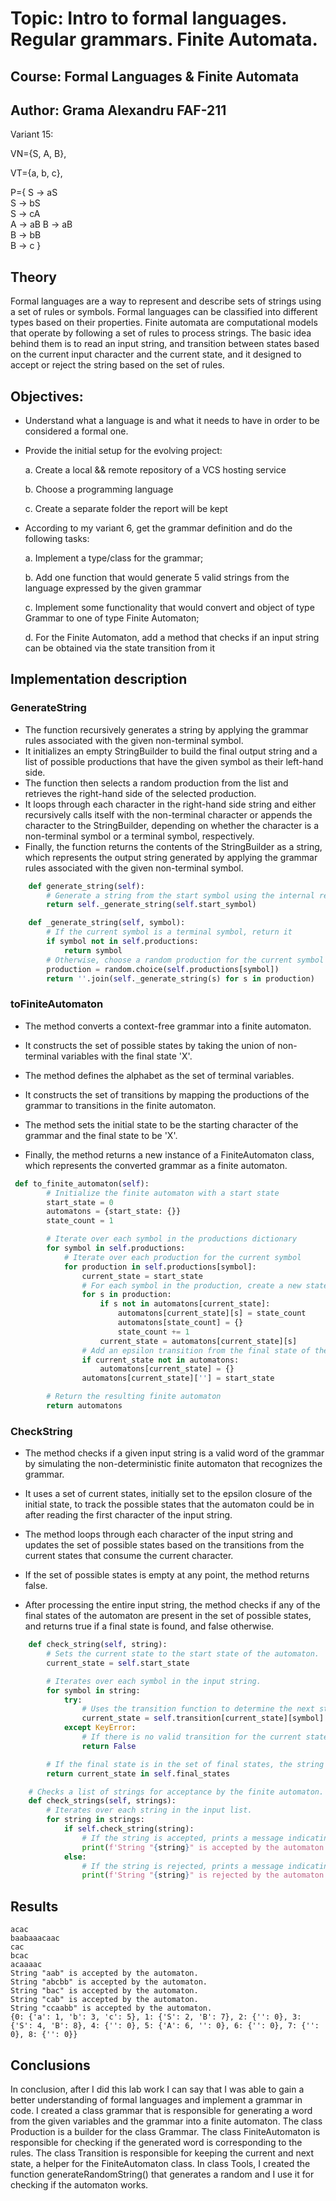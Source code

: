 # Topic: Intro to formal languages. Regular grammars. Finite Automata.
## Course: Formal Languages & Finite Automata
## Author: Grama Alexandru FAF-211
Variant 15:

VN={S, A, B},

VT={a, b, c}, 

P={ 
    S → aS  
    S → bS  
    S → cA  
    A → aB 
    B → aB   
    B → bB  
    B → c
}

## Theory
Formal languages are a way to represent and describe sets of strings using a set of rules or symbols. Formal languages can be classified into different types based on their properties.
Finite automata are computational models that operate by following a set of rules to process strings.
The basic idea behind them is to read an input string, and transition between states based on the current input character and the current state, and it designed to accept or reject the string based on the set of rules.
## Objectives:
- Understand what a language is and what it needs to have in order to be considered a formal one.

- Provide the initial setup for the evolving project:

    a. Create a local && remote repository of a VCS hosting service

    b. Choose a programming language

    c. Create a separate folder the report will be kept

- According to my variant 6, get the grammar definition and do the following tasks:

    a. Implement a type/class for the grammar;

    b. Add one function that would generate 5 valid strings from the language expressed by the given grammar

    c. Implement some functionality that would convert and object of type Grammar to one of type Finite Automaton;

    d. For the Finite Automaton, add a method that checks if an input string can be obtained via the state transition from it
## Implementation description
### GenerateString
- The function recursively generates a string by applying the grammar rules associated with the given non-terminal symbol.
- It initializes an empty StringBuilder to build the final output string and a list of possible productions that have the given symbol as their left-hand side.
- The function then selects a random production from the list and retrieves the right-hand side of the selected production.
- It loops through each character in the right-hand side string and either recursively calls itself with the non-terminal character or appends the character to the StringBuilder, depending on whether the character is a non-terminal symbol or a terminal symbol, respectively.
- Finally, the function returns the contents of the StringBuilder as a string, which represents the output string generated by applying the grammar rules associated with the given non-terminal symbol.

```python
    def generate_string(self):
        # Generate a string from the start symbol using the internal recursive method
        return self._generate_string(self.start_symbol)

    def _generate_string(self, symbol):
        # If the current symbol is a terminal symbol, return it
        if symbol not in self.productions:
            return symbol
        # Otherwise, choose a random production for the current symbol and recursively generate a string from each symbol in the production
        production = random.choice(self.productions[symbol])
        return ''.join(self._generate_string(s) for s in production)
```
### toFiniteAutomaton
- The method converts a context-free grammar into a finite automaton.

- It constructs the set of possible states by taking the union of non-terminal variables with the final state 'X'.

- The method defines the alphabet as the set of terminal variables.

- It constructs the set of transitions by mapping the productions of the grammar to transitions in the finite automaton.

- The method sets the initial state to be the starting character of the grammar and the final state to be 'X'.

- Finally, the method returns a new instance of a FiniteAutomaton class, which represents the converted grammar as a finite automaton.

```python
 def to_finite_automaton(self):
        # Initialize the finite automaton with a start state
        start_state = 0
        automatons = {start_state: {}}
        state_count = 1

        # Iterate over each symbol in the productions dictionary
        for symbol in self.productions:
            # Iterate over each production for the current symbol
            for production in self.productions[symbol]:
                current_state = start_state
                # For each symbol in the production, create a new state if necessary and add a transition to the finite automaton
                for s in production:
                    if s not in automatons[current_state]:
                        automatons[current_state][s] = state_count
                        automatons[state_count] = {}
                        state_count += 1
                    current_state = automatons[current_state][s]
                # Add an epsilon transition from the final state of the production to the start state of the finite automaton
                if current_state not in automatons:
                    automatons[current_state] = {}
                automatons[current_state][''] = start_state

        # Return the resulting finite automaton
        return automatons
```

### CheckString

- The method checks if a given input string is a valid word of the grammar by simulating the non-deterministic finite automaton that recognizes the grammar.

- It uses a set of current states, initially set to the epsilon closure of the initial state, to track the possible states that the automaton could be in after reading the first character of the input string.

- The method loops through each character of the input string and updates the set of possible states based on the transitions from the current states that consume the current character.

- If the set of possible states is empty at any point, the method returns false.

- After processing the entire input string, the method checks if any of the final states of the automaton are present in the set of possible states, and returns true if a final state is found, and false otherwise.

```python
    def check_string(self, string):
        # Sets the current state to the start state of the automaton.
        current_state = self.start_state

        # Iterates over each symbol in the input string.
        for symbol in string:
            try:
                # Uses the transition function to determine the next state of the automaton.
                current_state = self.transition[current_state][symbol]
            except KeyError:
                # If there is no valid transition for the current state and input symbol, the string is rejected.
                return False

        # If the final state is in the set of final states, the string is accepted.
        return current_state in self.final_states

    # Checks a list of strings for acceptance by the finite automaton.
    def check_strings(self, strings):
        # Iterates over each string in the input list.
        for string in strings:
            if self.check_string(string):
                # If the string is accepted, prints a message indicating so.
                print(f'String "{string}" is accepted by the automaton.')
            else:
                # If the string is rejected, prints a message indicating so.
                print(f'String "{string}" is rejected by the automaton.')
```



## Results
```
acac
baabaaacaac
cac
bcac
acaaaac
String "aab" is accepted by the automaton.
String "abcbb" is accepted by the automaton.
String "bac" is accepted by the automaton.
String "cab" is accepted by the automaton.
String "ccaabb" is accepted by the automaton.
{0: {'a': 1, 'b': 3, 'c': 5}, 1: {'S': 2, 'B': 7}, 2: {'': 0}, 3: {'S': 4, 'B': 8}, 4: {'': 0}, 5: {'A': 6, '': 0}, 6: {'': 0}, 7: {'': 0}, 8: {'': 0}}
```

## Conclusions
In conclusion, after I did this lab work I can say that I was able to gain a better understanding of formal languages and implement a grammar in code.
I created a class grammar that is responsible for generating a word from the given variables and the grammar into a finite automaton. The class Production is a builder for the class Grammar. The class FiniteAutomaton is responsible for checking if the generated word is corresponding to the rules. The class Transition is responsible for keeping the current and next state, a helper for the FiniteAutomaton class. In class Tools, I created the function generateRandomString() that generates a random  and I use it for checking if the automaton works.       